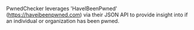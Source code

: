 PwnedChecker leverages 'HaveIBeenPwned' (https://haveibeenpwned.com) via their JSON API to provide insight into if an individual or organization has been pwned.
